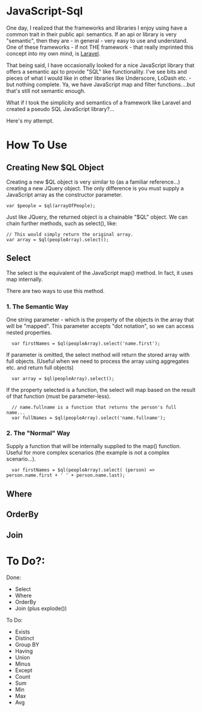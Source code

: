 # JavaScript-Sql

One day, I realized that the frameworks and libraries I enjoy using have a common trait in their public api: semantics. If an api or library is very "semantic", then they are - in general - very easy to use and understand. One of these frameworks - if not THE framework - that really imprinted this concept into my own mind, is [Laravel](https://laravel.com/).

That being said, I have occasionally looked for a nice JavaScript library that offers a semantic api to provide "SQL" like functionality. I've see bits and pieces of what I would like in other libraries like Underscore, LoDash etc. - but nothing complete. Ya, we have JavaScript map and filter functions....but that's still not semantic enough.

What if I took the simplicity and semantics of a framework like Laravel and created a pseudo SQL JavaScript library?...

Here's my attempt.

# How To Use

## Creating New $QL Object
Creating a new $QL object is very similar to (as a familiar reference...) creating a new JQuery object. The only difference is you must supply a JavaScript array as the constructor parameter. 

```
var $people = $ql(arrayOfPeople);
```

Just like JQuery, the returned object is a chainable "$QL" object. We can chain further methods, such as select(), like:

```
// This would simply return the original array.
var array = $ql(peopleArray).select();
```

## Select

The select is the equivalent of the JavaScript map() method. In fact, it uses map internally. 

There are two ways to use this method.

### 1. The Semantic Way
One string parameter - which is the property of the objects in the array that will be "mapped".
This parameter accepts "dot notation", so we can access nested properties.

```
  var firstNames = $ql(peopleArray).select('name.first');
```

If parameter is omitted, the select method will return the stored array with full objects. (Useful when we need to process the array using aggregates etc. and return full objects)

```
  var array = $ql(peopleArray).select();
```

If the property selected is a function, the select will map based on the result of that function (must be parameter-less).

```
  // name.fullname is a function that returns the person's full name...
  var fullNames = $ql(peopleArray).select('name.fullname');
```


### 2. The "Normal" Way
Supply a function that will be internally supplied to the map() function. Useful for more complex scenarios (the example is not a complex scenario...).

```
  var firstNames = $ql(peopleArray).select( (person) => person.name.first + ' ' + person.name.last);
```

## Where

## OrderBy

## Join


# To Do?:

Done:
+ Select
+ Where
+ OrderBy
+ Join (plus explode())

To Do: 
+ Exists
+ Distinct
+ Group BY
+ Having
+ Union
+ Minus
+ Except
+ Count
+ Sum
+ Min
+ Max
+ Avg
